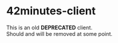 # 42minutes-client

This is an old __DEPRECATED__ client.  
Should and will be removed at some point.
